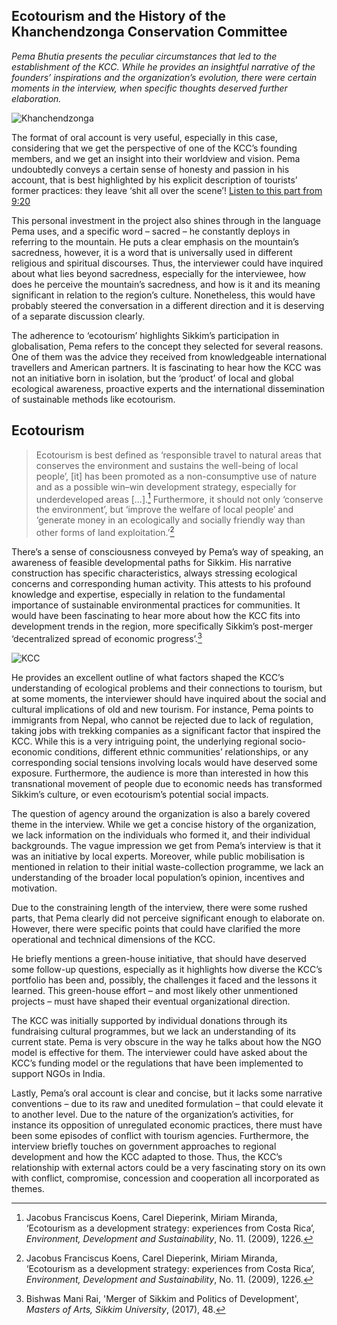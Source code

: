 ## Ecotourism and the History of the Khanchendzonga Conservation Committee

*Pema Bhutia presents the peculiar circumstances that led to the establishment of the KCC. While he provides an insightful narrative of the founders’ inspirations and the organization’s evolution, there were certain moments in the interview, when specific thoughts deserved further elaboration.*

![Khanchendzonga](https://upload.wikimedia.org/wikipedia/commons/f/ff/Kanchenjunga_from_Sandakfu.jpg)

The format of oral account is very useful, especially in this case, considering that we get the perspective of one of the KCC’s founding members, and we get an insight into their worldview and vision. Pema undoubtedly conveys a certain sense of honesty and passion in his account, that is best highlighted by his explicit description of tourists’ former practices: they leave ‘shit all over the scene’! <a href="javascript:seek(560)">Listen to this part from 9:20</a>

This personal investment in the project also shines through in the language Pema uses, and a specific word – sacred – he constantly deploys in referring to the mountain. He puts a clear emphasis on the mountain’s sacredness, however, it is a word that is universally used in different religious and spiritual discourses. Thus, the interviewer could have inquired about what lies beyond sacredness, especially for the interviewee, how does he perceive the mountain’s sacredness, and how is it and its meaning significant in relation to the region’s culture. Nonetheless, this would have probably steered the conversation in a different direction and it is deserving of a separate discussion clearly.

The adherence to ‘ecotourism’ highlights Sikkim’s participation in globalisation, Pema refers to the concept they selected for several reasons. One of them was the advice they received from knowledgeable international travellers and American partners. It is fascinating to hear how the KCC was not an initiative born in isolation, but the ‘product’ of local and global ecological awareness, proactive experts and the international dissemination of sustainable methods like ecotourism.

## Ecotourism
> Ecotourism is best defined as ‘responsible travel to natural areas that conserves the environment and sustains the well-being of local people’, [it] has been promoted as a non-consumptive use of nature and as a possible win–win development strategy, especially for underdeveloped areas […].[^first]  Furthermore, it should not only ‘conserve the environment’, but ‘improve the welfare of local people’ and ‘generate money in an ecologically and socially friendly way than other forms of land exploitation.’[^first]

There’s a sense of consciousness conveyed by Pema’s way of speaking, an awareness of feasible developmental paths for Sikkim. His narrative construction has specific characteristics, always stressing ecological concerns and corresponding human activity. This attests to his profound knowledge and expertise, especially in relation to the fundamental importance of sustainable environmental practices for communities. It would have been fascinating to hear more about how the KCC fits into development trends in the region, more specifically Sikkim’s post-merger ‘decentralized spread of economic progress’.[^second]

![KCC](http://www.baliparafoundation.com/sites/default/files/images/galleries/img56_0.jpg)

He provides an excellent outline of what factors shaped the KCC’s understanding of ecological problems and their connections to tourism, but at some moments, the interviewer should have inquired about the social and cultural implications of old and new tourism. For instance, Pema points to immigrants from Nepal, who cannot be rejected due to lack of regulation, taking jobs with trekking companies as a significant factor that inspired the KCC. While this is a very intriguing point, the underlying regional socio-economic conditions, different ethnic communities’ relationships, or any corresponding social tensions involving locals would have deserved some exposure. Furthermore, the audience is more than interested in how this transnational movement of people due to economic needs has transformed Sikkim’s culture, or even ecotourism’s potential social impacts.

The question of agency around the organization is also a barely covered theme in the interview. While we get a concise history of the organization, we lack information on the individuals who formed it, and their individual backgrounds. The vague impression we get from Pema’s interview is that it was an initiative by local experts. Moreover, while public mobilisation is mentioned in relation to their initial waste-collection programme, we lack an understanding of the broader local population’s opinion, incentives and motivation.

Due to the constraining length of the interview, there were some rushed parts, that Pema clearly did not perceive significant enough to elaborate on. However, there were specific points that could have clarified the more operational and technical dimensions of the KCC.

He briefly mentions a green-house initiative, that should have deserved some follow-up questions, especially as it highlights how diverse the KCC’s portfolio has been and, possibly, the challenges it faced and the lessons it learned. This green-house effort – and most likely other unmentioned projects – must have shaped their eventual organizational direction.

The KCC was initially supported by individual donations through its fundraising cultural programmes, but we lack an understanding of its current state. Pema is very obscure in the way he talks about how the NGO model is effective for them. The interviewer could have asked about the KCC’s funding model or the regulations that have been implemented to support NGOs in India.

Lastly, Pema’s oral account is clear and concise, but it lacks some narrative conventions – due to its raw and unedited formulation – that could elevate it to another level. Due to the nature of the organization’s activities, for instance its opposition of unregulated economic practices, there must have been some episodes of conflict with tourism agencies. Furthermore, the interview briefly touches on government approaches to regional development and how the KCC adapted to those. Thus, the KCC’s relationship with external actors could be a very fascinating story on its own with conflict, compromise, concession and cooperation all incorporated as themes.

[^first]: Jacobus Franciscus Koens, Carel Dieperink, Miriam Miranda, ‘Ecotourism as a development strategy: experiences from Costa Rica’, *Environment, Development and Sustainability*, No. 11. (2009), 1226.

[^second]: Bishwas Mani Rai, 'Merger of Sikkim and Politics of Development', *Masters of Arts, Sikkim University*, (2017), 48.
